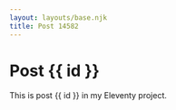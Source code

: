 ```yaml
---
layout: layouts/base.njk
title: Post 14582
---
```


# Post {{ id }}

This is post {{ id }} in my Eleventy project.
